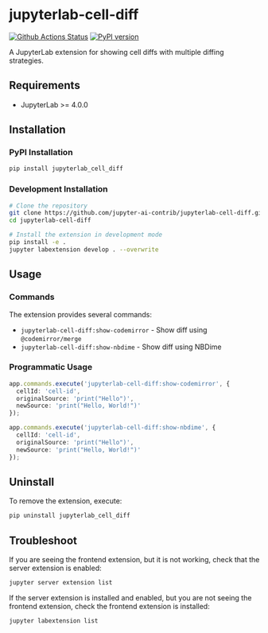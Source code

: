 # jupyterlab-cell-diff

[![Github Actions Status](https://github.com/Zsailer/jupyterlab-cell-diff/workflows/Build/badge.svg)](https://github.com/Zsailer/jupyterlab-cell-diff/actions/workflows/build.yml)
[![PyPI version](https://badge.fury.io/py/jupyterlab-cell-diff.svg)](https://badge.fury.io/py/jupyterlab-cell-diff)

A JupyterLab extension for showing cell diffs with multiple diffing strategies.

## Requirements

- JupyterLab >= 4.0.0

## Installation

### PyPI Installation

```bash
pip install jupyterlab_cell_diff
```

### Development Installation

```bash
# Clone the repository
git clone https://github.com/jupyter-ai-contrib/jupyterlab-cell-diff.git
cd jupyterlab-cell-diff

# Install the extension in development mode
pip install -e .
jupyter labextension develop . --overwrite
```

## Usage

### Commands

The extension provides several commands:

- `jupyterlab-cell-diff:show-codemirror` - Show diff using `@codemirror/merge`
- `jupyterlab-cell-diff:show-nbdime` - Show diff using NBDime

### Programmatic Usage

```typescript
app.commands.execute('jupyterlab-cell-diff:show-codemirror', {
  cellId: 'cell-id',
  originalSource: 'print("Hello")',
  newSource: 'print("Hello, World!")'
});

app.commands.execute('jupyterlab-cell-diff:show-nbdime', {
  cellId: 'cell-id',
  originalSource: 'print("Hello")',
  newSource: 'print("Hello, World!")'
});
```

## Uninstall

To remove the extension, execute:

```bash
pip uninstall jupyterlab_cell_diff
```

## Troubleshoot

If you are seeing the frontend extension, but it is not working, check
that the server extension is enabled:

```bash
jupyter server extension list
```

If the server extension is installed and enabled, but you are not seeing
the frontend extension, check the frontend extension is installed:

```bash
jupyter labextension list
```
